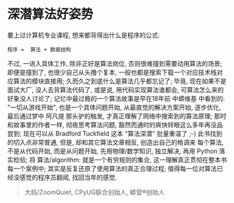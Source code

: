 # 深潜算法好姿势

嘦上过计算机专业课程, 想来都背得出什么是程序的公式:

    程序 =  算法 + 数据结构

不过, 一进入具体工作, 除非正好是算法岗位, 否则很难撞到需要动用算法的场景;
即便是撞到了, 也很少自己从头撸个复本, 一般也都是搜索下载一个对应技术栈对应算法的模块直接用;
久而久之到底什么是算法几乎都忘记了;
毕竟, 现在如果不是面试大厂, 没人去背算法代码了, 或是说, 用代码实现算法谁都会, 可算法怎么来的好象没人讨论了; 记忆中最过瘾的一个算法故事是早在18年前 中蟒维基 中看到的:
"一切从游戏开始", 也是一个具体问题开始, 从最直觉的解决方案开始, 逐步优化, 最后通过梦中 阿凡提 那头驴的触发, 才真正理解了网络中搜索到的算法原理;
那时和故事里的作者一样, 彻夜思考算法问题, 豁然而通时的爽快转眼这么多年再没品尝到;
现在可以从 Bradford Tuckfield 这本 "算法深潜" 批量重温了 ;-)
此书找到的切入点非常普通, 但是, 却和其它算法文章相反, 创造出自己的格调来
每个算法, 不是从代码开始, 而是从问题开始, 先用物理/数学知识, 独立解决, 再用 Python 落实检验;
将 算法/algorithm: 就是一个有穷规则的集合, 这一理解真正贯彻在整本书每一个案例中;
其实是反复还原了使用算法的真正合理过程;
值得每一位对算法已经没感觉的程序员翻阅, 找回当年的感觉.


> 大妈/ZoomQuiet, CPyUG联合创始人, 蟒营®创始人




